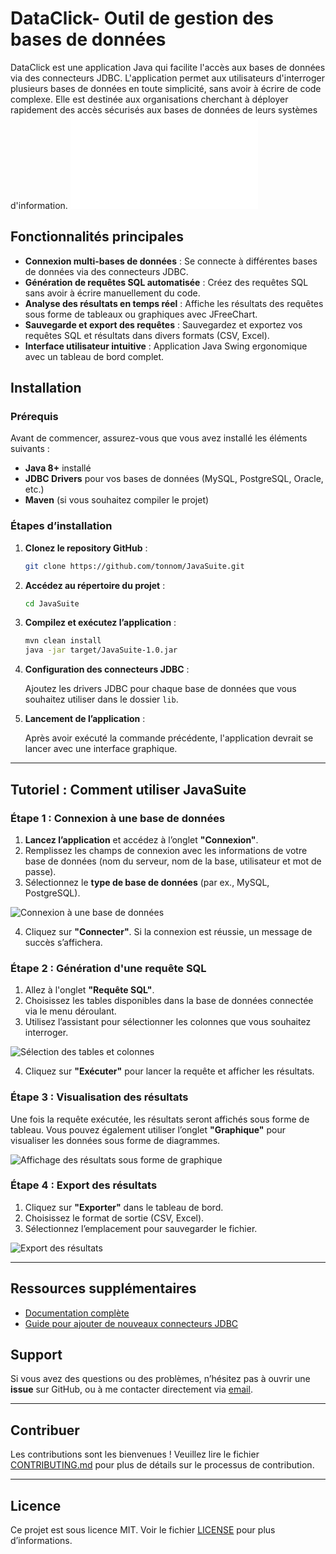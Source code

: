 # DataClick- Outil de gestion des bases de données

DataClick est une application Java qui facilite l'accès aux bases de données via des connecteurs JDBC. L'application permet aux utilisateurs d'interroger plusieurs bases de données en toute simplicité, sans avoir à écrire de code complexe. Elle est destinée aux organisations cherchant à déployer rapidement des accès sécurisés aux bases de données de leurs systèmes d'information.
![Connexion à une base de données](hompageQnV.html)
## Fonctionnalités principales

- **Connexion multi-bases de données** : Se connecte à différentes bases de données via des connecteurs JDBC.
- **Génération de requêtes SQL automatisée** : Créez des requêtes SQL sans avoir à écrire manuellement du code.
- **Analyse des résultats en temps réel** : Affiche les résultats des requêtes sous forme de tableaux ou graphiques avec JFreeChart.
- **Sauvegarde et export des requêtes** : Sauvegardez et exportez vos requêtes SQL et résultats dans divers formats (CSV, Excel).
- **Interface utilisateur intuitive** : Application Java Swing ergonomique avec un tableau de bord complet.
  
## Installation

### Prérequis

Avant de commencer, assurez-vous que vous avez installé les éléments suivants :

- **Java 8+** installé
- **JDBC Drivers** pour vos bases de données (MySQL, PostgreSQL, Oracle, etc.)
- **Maven** (si vous souhaitez compiler le projet)

### Étapes d’installation

1. **Clonez le repository GitHub** :

    ```bash
    git clone https://github.com/tonnom/JavaSuite.git
    ```

2. **Accédez au répertoire du projet** :

    ```bash
    cd JavaSuite
    ```

3. **Compilez et exécutez l’application** :

    ```bash
    mvn clean install
    java -jar target/JavaSuite-1.0.jar
    ```

4. **Configuration des connecteurs JDBC** :

    Ajoutez les drivers JDBC pour chaque base de données que vous souhaitez utiliser dans le dossier `lib`.

5. **Lancement de l’application** :

    Après avoir exécuté la commande précédente, l'application devrait se lancer avec une interface graphique.

---

## Tutoriel : Comment utiliser JavaSuite

### Étape 1 : Connexion à une base de données

1. **Lancez l’application** et accédez à l’onglet **"Connexion"**.
2. Remplissez les champs de connexion avec les informations de votre base de données (nom du serveur, nom de la base, utilisateur et mot de passe).
3. Sélectionnez le **type de base de données** (par ex., MySQL, PostgreSQL).

![Connexion à une base de données](images/connexion.png)

4. Cliquez sur **"Connecter"**. Si la connexion est réussie, un message de succès s’affichera.

### Étape 2 : Génération d'une requête SQL

1. Allez à l'onglet **"Requête SQL"**.
2. Choisissez les tables disponibles dans la base de données connectée via le menu déroulant.
3. Utilisez l’assistant pour sélectionner les colonnes que vous souhaitez interroger.

![Sélection des tables et colonnes](images/requete_sql.png)

4. Cliquez sur **"Exécuter"** pour lancer la requête et afficher les résultats.

### Étape 3 : Visualisation des résultats

Une fois la requête exécutée, les résultats seront affichés sous forme de tableau. Vous pouvez également utiliser l’onglet **"Graphique"** pour visualiser les données sous forme de diagrammes.

![Affichage des résultats sous forme de graphique](images/graphique.png)

### Étape 4 : Export des résultats

1. Cliquez sur **"Exporter"** dans le tableau de bord.
2. Choisissez le format de sortie (CSV, Excel).
3. Sélectionnez l’emplacement pour sauvegarder le fichier.

![Export des résultats](images/export.png)

---

## Ressources supplémentaires

- [Documentation complète](https://github.com/tonnom/JavaSuite/wiki)
- [Guide pour ajouter de nouveaux connecteurs JDBC](https://github.com/tonnom/JavaSuite/wiki/Adding-JDBC-Drivers)

## Support

Si vous avez des questions ou des problèmes, n’hésitez pas à ouvrir une **issue** sur GitHub, ou à me contacter directement via [email](mailto:support@tonnom.com).

---

## Contribuer

Les contributions sont les bienvenues ! Veuillez lire le fichier [CONTRIBUTING.md](https://github.com/tonnom/JavaSuite/CONTRIBUTING.md) pour plus de détails sur le processus de contribution.

---

## Licence

Ce projet est sous licence MIT. Voir le fichier [LICENSE](https://github.com/tonnom/JavaSuite/LICENSE.md) pour plus d’informations.

